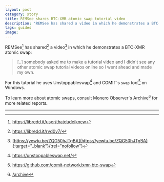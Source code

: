 ```yaml
---
layout: post
category: story
title: REMSee shares BTC-XMR atomic swap tutorial video
description: "REMSee has shared a video in which he demonstrates a BTC-XMR atomic swap."
tags: guides
image: 
---
```


REMSee[^0] has shared[^1] a video[^2] in which he demonstrates a BTC-XMR atomic swap:

> [..] somebody asked me to make a tutorial video and I didn't see any other atomic swap tutorial videos online so I went ahead and made my own.

For this tutorial he uses Unstoppableswap[^3] and COMIT's `swap` tool[^4] on Windows.

To learn more about atomic swaps, consult Monero Observer's Archive[^5] for more related reports.

---

[^0]: https://libredd.it/user/thatdudeiknew
[^1]: https://libredd.it/rvd0v7/
[^2]: [https://yewtu.be/ZQG50hJTgBA](https://yewtu.be/ZQG50hJTgBA){:target="_blank"}{:rel="nofollow"}
[^3]: https://unstoppableswap.net/
[^4]: https://github.com/comit-network/xmr-btc-swap
[^5]: [/archive](/archive)
